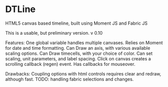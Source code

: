 # DTLine
HTML5 canvas based timeline, built using Moment JS and Fabric JS

This is a usable, but preliminary version.  v 0.10

Features: 
   One global variable handles multiple canvases.
   Relies on Moment for date and time formatting.
   Can Draw an axis, with various available scaling options.
   Can Draw timecells, with your choice of color.
   Can set scaling, unit parameters, and label spacing.
   Click on canvas creates a scrolling callback (regen) event.
   Has callbacks for mouseover.
   
Drawbacks:
   Coupling options with html controls requires clear and redraw, although fast.
   TODO: handling fabric selections and changes.
   

